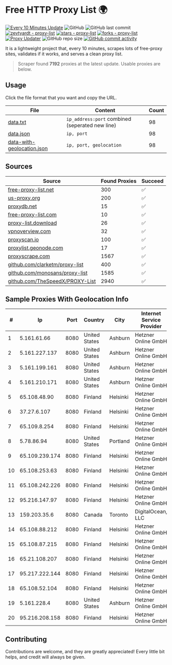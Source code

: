 
# Free HTTP Proxy List 🌍

[![Every 10 Minutes Update](https://github.com/mertguvencli/http-proxy-list/actions/workflows/main.yml/badge.svg?branch=main)](https://github.com/mertguvencli/http-proxy-list/actions/workflows/main.yml)
![GitHub](https://img.shields.io/github/license/mertguvencli/http-proxy-list)
![GitHub last commit](https://img.shields.io/github/last-commit/mertguvencli/http-proxy-list)
[![zevtyardt - proxy-list](https://img.shields.io/static/v1?label=zevtyardt&message=proxy-list&color=blue&logo=github)](https://github.com/zevtyardt/proxy-list "Go to GitHub repo")
[![stars - proxy-list](https://img.shields.io/github/stars/zevtyardt/proxy-list?style=social)](https://github.com/zevtyardt/proxy-list)
[![forks - proxy-list](https://img.shields.io/github/forks/zevtyardt/proxy-list?style=social)](https://github.com/zevtyardt/proxy-list)
[![Proxy Updater](https://github.com/zevtyardt/proxy-list/workflows/Proxy%20Updater/badge.svg)](https://github.com/zevtyardt/proxy-list/actions?query=workflow:"Proxy+Updater")
![GitHub repo size](https://img.shields.io/github/repo-size/zevtyardt/proxy-list)
[![GitHub commit activity](https://img.shields.io/github/commit-activity/m/zevtyardt/proxy-list?logo=commits)](https://github.com/zevtyardt/proxy-list/commits/main)

It is a lightweight project that, every 10 minutes, scrapes lots of free-proxy sites, validates if it works, and serves a clean proxy list.

> Scraper found **7192** proxies at the latest update. Usable proxies are below.

## Usage

Click the file format that you want and copy the URL.

|File|Content|Count|
|----|-------|-----|
|[data.txt](https://raw.githubusercontent.com/mertguvencli/http-proxy-list/main/proxy-list/data.txt)|`ip_address:port` combined (seperated new line)|98|
|[data.json](https://raw.githubusercontent.com/mertguvencli/http-proxy-list/main/proxy-list/data.json)|`ip, port`|98|
|[data-with-geolocation.json](https://raw.githubusercontent.com/mertguvencli/http-proxy-list/main/proxy-list/data-with-geolocation.json)|`ip, port, geolocation`|98|

## Sources

|Source|Found Proxies|Succeed|
|------|-------------|-------|
|[free-proxy-list.net](https://free-proxy-list.net)|300|✅|
|[us-proxy.org](https://www.us-proxy.org)|200|✅|
|[proxydb.net](http://proxydb.net)|15|✅|
|[free-proxy-list.com](https://free-proxy-list.com/?page=&port=&type%5B%5D=http&type%5B%5D=https&up_time=0&search=Search)|10|✅|
|[proxy-list.download](https://www.proxy-list.download/HTTP)|26|✅|
|[vpnoverview.com](https://vpnoverview.com/privacy/anonymous-browsing/free-proxy-servers)|32|✅|
|[proxyscan.io](https://www.proxyscan.io)|100|✅|
|[proxylist.geonode.com](https://proxylist.geonode.com/api/proxy-list?limit=300&page=1&sort_by=lastChecked&sort_type=desc&protocols=http,https)|17|✅|
|[proxyscrape.com](https://api.proxyscrape.com/v2/?request=displayproxies&protocol=http&timeout=10000&country=all&ssl=all&anonymity=all)|1567|✅|
|[github.com/clarketm/proxy-list](https://raw.githubusercontent.com/clarketm/proxy-list/master/proxy-list-raw.txt)|400|✅|
|[github.com/monosans/proxy-list](https://raw.githubusercontent.com/monosans/proxy-list/main/proxies/http.txt)|1585|✅|
|[github.com/TheSpeedX/PROXY-List](https://raw.githubusercontent.com/TheSpeedX/PROXY-List/master/http.txt)|2940|✅|


## Sample Proxies With Geolocation Info

|#|Ip|Port|Country|City|Internet Service Provider|
|-|--|----|-------|----|-------------------------|
|1|5.161.61.66|8080|United States|Ashburn|Hetzner Online GmbH|
|2|5.161.227.137|8080|United States|Ashburn|Hetzner Online GmbH|
|3|5.161.199.161|8080|United States|Ashburn|Hetzner Online GmbH|
|4|5.161.210.171|8080|United States|Ashburn|Hetzner Online GmbH|
|5|65.108.48.90|8080|Finland|Helsinki|Hetzner Online GmbH|
|6|37.27.6.107|8080|Finland|Helsinki|Hetzner Online GmbH|
|7|65.109.8.254|8080|Finland|Helsinki|Hetzner Online GmbH|
|8|5.78.86.94|8080|United States|Portland|Hetzner Online GmbH|
|9|65.109.239.174|8080|Finland|Helsinki|Hetzner Online GmbH|
|10|65.108.253.63|8080|Finland|Helsinki|Hetzner Online GmbH|
|11|65.108.242.226|8080|Finland|Helsinki|Hetzner Online GmbH|
|12|95.216.147.97|8080|Finland|Helsinki|Hetzner Online GmbH|
|13|159.203.35.6|8080|Canada|Toronto|DigitalOcean, LLC|
|14|65.108.88.212|8080|Finland|Helsinki|Hetzner Online GmbH|
|15|65.108.87.215|8080|Finland|Helsinki|Hetzner Online GmbH|
|16|65.21.108.207|8080|Finland|Helsinki|Hetzner Online GmbH|
|17|95.217.222.144|8080|Finland|Helsinki|Hetzner Online GmbH|
|18|65.108.52.104|8080|Finland|Helsinki|Hetzner Online GmbH|
|19|5.161.228.4|8080|United States|Ashburn|Hetzner Online GmbH|
|20|95.216.208.158|8080|Finland|Helsinki|Hetzner Online GmbH|



## Contributing

Contributions are welcome, and they are greatly appreciated! Every
little bit helps, and credit will always be given.

